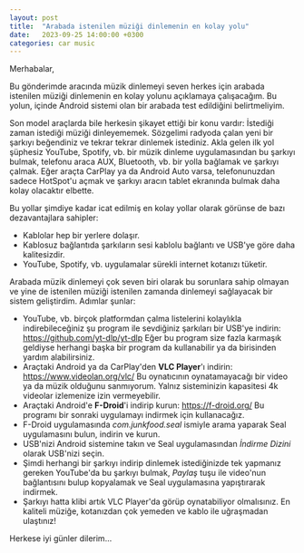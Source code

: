```yaml
---
layout: post
title:  "Arabada istenilen müziği dinlemenin en kolay yolu"
date:   2023-09-25 14:00:00 +0300
categories: car music
---
```


Merhabalar,

Bu gönderimde aracında müzik dinlemeyi seven herkes için arabada istenilen müziği dinlemenin en kolay yolunu açıklamaya çalışacağım.
Bu yolun, içinde Android sistemi olan bir arabada test edildiğini belirtmeliyim.

Son model araçlarda bile herkesin şikayet ettiği bir konu vardır:
İstediği zaman istediği müziği dinleyememek.
Sözgelimi radyoda çalan yeni bir şarkıyı beğendiniz ve tekrar tekrar dinlemek istediniz.
Akla gelen ilk yol şüphesiz YouTube, Spotify, vb. bir müzik dinleme uygulamasından bu şarkıyı bulmak, telefonu araca AUX, Bluetooth, vb. bir yolla bağlamak ve şarkıyı çalmak.
Eğer araçta CarPlay ya da Android Auto varsa, telefonunuzdan sadece HotSpot'u açmak ve şarkıyı aracın tablet ekranında bulmak daha kolay olacaktır elbette.

Bu yollar şimdiye kadar icat edilmiş en kolay yollar olarak görünse de bazı dezavantajlara sahipler:

- Kablolar hep bir yerlere dolaşır.
- Kablosuz bağlantıda şarkıların sesi kablolu bağlantı ve USB'ye göre daha kalitesizdir.
- YouTube, Spotify, vb. uygulamalar sürekli internet kotanızı tüketir.

Arabada müzik dinlemeyi çok seven biri olarak bu sorunlara sahip olmayan ve yine de istenilen müziği istenilen zamanda dinlemeyi sağlayacak bir sistem geliştirdim.
Adımlar şunlar:

- YouTube, vb. birçok platformdan çalma listelerini kolaylıkla indirebileceğiniz şu program ile sevdiğiniz şarkıları bir USB'ye indirin:
  https://github.com/yt-dlp/yt-dlp
  Eğer bu program size fazla karmaşık geldiyse herhangi başka bir program da kullanabilir ya da birisinden yardım alabilirsiniz.
- Araçtaki Android ya da CarPlay'den **VLC Player**'ı indirin:
  https://www.videolan.org/vlc/
  Bu oynatıcının oynatamayacağı bir video ya da müzik olduğunu sanmıyorum.
  Yalnız sisteminizin kapasitesi 4k videolar izlemenize izin vermeyebilir.
- Araçtaki Android'e **F-Droid**'i indirip kurun:
  https://f-droid.org/
  Bu programı bir sonraki uygulamayı indirmek için kullanacağız.
- F-Droid uygulamasında _com.junkfood.seal_ ismiyle arama yaparak Seal uygulamasını bulun, indirin ve kurun.
- USB'nizi Android sistemine takın ve Seal uygulamasından _İndirme Dizini_ olarak USB'nizi seçin.
- Şimdi herhangi bir şarkıyı indirip dinlemek istediğinizde tek yapmanız gereken YouTube'da bu şarkıyı bulmak, _Paylaş_ tuşu ile video'nun bağlantısını bulup kopyalamak ve Seal uygulamasına yapıştırarak indirmek.
- Şarkıyı hatta klibi artık VLC Player'da görüp oynatabiliyor olmalısınız.
  En kaliteli müziğe, kotanızdan çok yemeden ve kablo ile uğraşmadan ulaştınız!

Herkese iyi günler dilerim...
